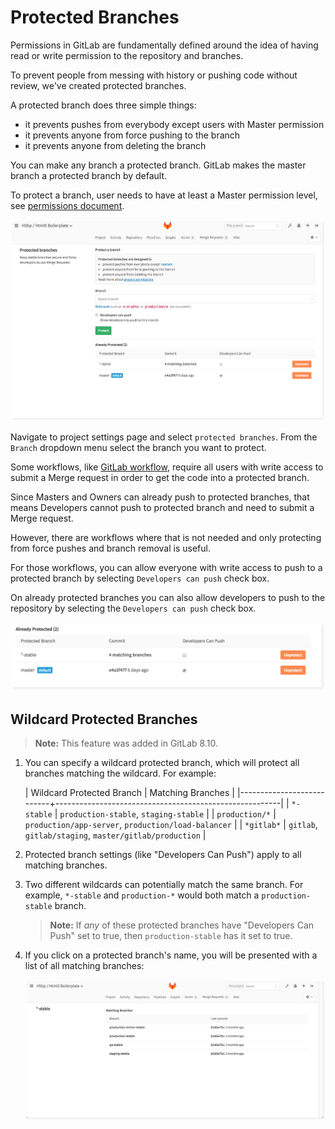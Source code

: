 # Protected Branches

Permissions in GitLab are fundamentally defined around the idea of having read or write permission to the repository and branches.

To prevent people from messing with history or pushing code without review, we've created protected branches.

A protected branch does three simple things:

* it prevents pushes from everybody except users with Master permission
* it prevents anyone from force pushing to the branch
* it prevents anyone from deleting the branch

You can make any branch a protected branch. GitLab makes the master branch a protected branch by default.

To protect a branch, user needs to have at least a Master permission level, see [permissions document](../user/permissions.md).

![protected branches page](img/protected_branches_page.png)

Navigate to project settings page and select `protected branches`. From the `Branch` dropdown menu select the branch you want to protect.

Some workflows, like [GitLab workflow](gitlab_flow.md), require all users with write access to submit a Merge request in order to get the code into a protected branch.

Since Masters and Owners can already push to protected branches, that means Developers cannot push to protected branch and need to submit a Merge request.

However, there are workflows where that is not needed and only protecting from force pushes and branch removal is useful.

For those workflows, you can allow everyone with write access to push to a protected branch by selecting `Developers can push` check box.

On already protected branches you can also allow developers to push to the repository by selecting the `Developers can push` check box.

![Developers can push](img/protected_branches_devs_can_push.png)

## Wildcard Protected Branches

>**Note:**
This feature was added in GitLab 8.10.

1. You can specify a wildcard protected branch, which will protect all branches matching the wildcard. For example:

    | Wildcard Protected Branch | Matching Branches                                      |
    |---------------------------+--------------------------------------------------------|
    | `*-stable`                | `production-stable`, `staging-stable`                  |
    | `production/*`            | `production/app-server`, `production/load-balancer`    |
    | `*gitlab*`                | `gitlab`, `gitlab/staging`, `master/gitlab/production` |

1. Protected branch settings (like "Developers Can Push") apply to all matching branches.

1. Two different wildcards can potentially match the same branch. For example, `*-stable` and `production-*` would both match a `production-stable` branch.
   >**Note:**
   If _any_ of these protected branches have "Developers Can Push" set to true, then `production-stable` has it set to true.

1. If you click on a protected branch's name, you will be presented with a list of all matching branches:

    ![protected branch matches](img/protected_branches_matches.png)


